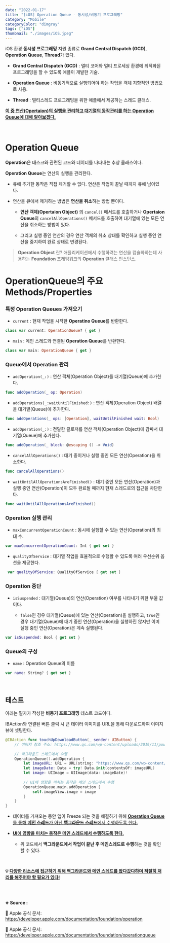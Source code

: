 ```yaml
---
date: "2022-01-17"
title: "[iOS] Operation Queue - 동시성/비동기 프로그래밍"
category: "Mobile"
categoryColor: "dimgray"
tags: ["iOS"]
thumbnail: "./images/iOS.jpeg"
---
```


iOS 환경 **동시성 프로그래밍** 지원 종류로 **Grand Central Dispatch (GCD)**, **Operation Queue**, **Thread**가 있다.

- **Grand Central Dispatch (GCD)** : 멀티 코어와 멀티 프로세싱 환경에 최적화된 프로그래밍을 할 수 있도록 애플이 개발한 기술.

- **Operation Queue** : 비동기적으로 실행되어야 하는 작업을 객체 지향적인 방법으로 사용.

- **Thread** : 멀티스레드 프로그래밍을 위한 애플에서 제공하는 스레드 클래스.

**<u>이 중 연산(Opertaion)의 실행을 관리하고 대기열의 동작관리를 하는 Operation Queue에 대해 알아보겠다.</u>**

<br />

# Operation Queue

**Operation**은 태스크와 관련된 코드와 데이터를 나타내는 추상 클래스이다.

**Operation Queue**는 연산의 실행을 관리한다.

- 큐에 추가한 동작은 직접 제거할 수 없다. 연산은 작업이 끝날 때까지 큐에 남아있다.

- 연산을 큐에서 제거하는 방법은 **연산을 취소**하는 방법 뿐이다.

  - **연산 객체(Opertaion Object)** 의 `cancel()` 메서드를 호출하거나 **Opertaion Queue**의 `cancelAllOperations()` 메서드를 호출하여 대기열에 있는 모든 연산을 취소하는 방법이 있다.

  - 그리고 실행 중인 연산의 경우 연산 객체의 취소 상태를 확인하고 실행 중인 연산을 중지하여 완료 상태로 변경된다.

> **Operation Object** 란? 애플리케이션에서 수행하려는 연산을 캡슐화하는데 사용하는 **Foundation** 프레임워크의 **Operation** 클래스 인스턴스.

# OperationQueue의 주요 Methods/Properties

### 특정 Operation Queues 가져오기

- `current` : 현재 작업을 시작한 **Operatino Queue**를 반환한다.

```swift
class var current: OperationQueue? { get }
```

- `main` : 메인 스레드와 연결된 **Operation Queue**를 반환한다.

```swift
class var main: OperationQueue { get }
```

### Queue에서 Operation 관리

- `addOperation(_:)` : 연산 객체(Operation Object)를 대기열(Queue)에 추가한다.

```swift
func addOperation(_ op: Operation)
```

- `addOperations(_:waitUntilFinished:)` : 연산 객체(Operation Object) 배열을 대기열(Queue)에 추가한다.

```swift
func addOperations(_ ops: [Operation], waitUntilFinished wait: Bool)
```

- `addOperation(_:)` : 전달한 클로저를 연산 객체(Operation Object)에 감싸서 대기열(Queue)에 추가한다.

```swift
func addOperation(_ block: @escaping () -> Void)
```

- `cancelAllOperations()` : 대기 중이거나 실행 중인 모든 연산(Operation)을 취소한다.

```swift
func cancelAllOperations()
```

- `waitUntilAllOperationsAreFinished()` : 대기 중인 모든 연산(Operation)과 실행 중인 연산(Operation)이 모두 완료될 때까지 현재 스레드로의 접근을 차단한다.

```swift
func waitUntilAllOperationsAreFinished()
```

### Operation 실행 관리

- `maxConcurrentOperationCount` : 동시에 실행할 수 있는 연산(Operation)의 최대 수.

```swift
var maxConcurrentOperationCount: Int { get set }
```

- `qualityOfService` : 대기열 작업을 효율적으로 수행할 수 있도록 여러 우선순위 옵션을 제공한다.

```swift
 var qualityOfService: QualityOfService { get set }
```

### Operation 중단

- `isSuspended` : 대기열(Queue)의 연산(Operation) 여부를 나타내기 위한 부울 값이다.

  - `false`인 경우 대기열(Queue)에 있는 연산(Operation)을 실행하고, `true`인 경우 대기열(Queue)에 대기 중인 연산(Operation)을 실행하진 않지만 이미 실행 중인 연산(Operation)은 계속 실행된다.

```swift
var isSuspended: Bool { get set }
```

### Queue의 구성

- `name` : Operation Queue의 이름

```swift
var name: String? { get set }
```

<br />

## 테스트 

아래는 필자가 작성한 **비동기 프로그래밍** 테스트 코드이다.

IBAction와 연결된 버튼 클릭 시 큰 데이터 이미지를 URL을 통해 다운로드하여 이미지 뷰에 셋팅한다.

```swift
@IBAction func touchUpDownloadButton(_ sender: UIButton) {
    // 이미지 참조 주소: https://www.qs.com/wp-content/uploads/2019/11/power-shifts-global-image.jpg
    
    // 백그라운드 스레드에서 수행
    OperationQueue().addOperation {
        let imageURL: URL = URL(string: "https://www.qs.com/wp-content/uploads/2019/11/power-shifts-global-image.jpg")!
        let imageDate: Data = try! Data.init(contentsOf: imageURL)
        let image: UIImage = UIImage(data: imageDate)!
        
        // UI에 영향을 미치는 동작은 메인 스레드에서 수행
        OperationQueue.main.addOperation {
            self.imageView.image = image
        }
    }
}
```

- 데이터를 가져오는 동안 앱이 Freeze 되는 것을 해결하기 위해 <u>**Operation Queue**를 통해 **메인 스레드**가 아닌 **백그라운드 스레드**에서 수행하도록 한다.</u>

- **<u>UI에 영향을 미치는 동작은 메인 스레드에서 수행하도록 한다.</u>**

  - 위 코드에서 **백그라운드에서 작업이 끝난 후 메인스레드로 수행**하는 것을 확인할 수 있다.

<br/>

**💡 <u>다양한 리소스에 접근하기 위해 백그라운드와 메인 스레드를 왔다갔다하며 적절히 처리를 해주어야 할 필요가 있다!</u>**

<br />
<br />

**※ Source :**

🍎 Apple 공식 문서: https://developer.apple.com/documentation/foundation/operation

🍎 Apple 공식 문서: https://developer.apple.com/documentation/foundation/operationqueue
